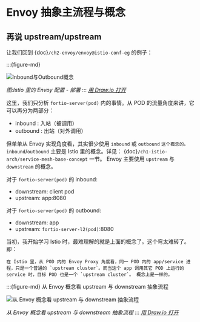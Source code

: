 # Envoy 抽象主流程与概念

## 再说 upstream/upstream

让我们回到 {doc}`/ch2-envoy/envoy@istio-conf-eg` 的例子：


:::{figure-md}

<img src="/ch1-istio-arch/istio-data-panel-arch.assets/istio-data-panel-arch.drawio.svg" alt="Inbound与Outbound概念">

*图:Istio 里的 Envoy 配置 - 部署*
:::
*[用 Draw.io 打开](https://app.diagrams.net/#Uhttps%3A%2F%2Fdevops-insider.mygraphql.com%2Fzh_CN%2Flatest%2F_images%2Fistio-data-panel-arch.drawio.svg)*


这里，我们只分析 `fortio-server(pod)` 内的事情。从 POD 的流量角度来讲，它可以再分为两部分：
 - inbound : 入站（被调用）
 - outbound : 出站（对外调用）

但单单从 Envoy 实现角度看，其实很少使用 `inbound` 或 `outbound` `这个概念的。inbound`/`outbound` 主要是 Istio 里的概念。详见： {doc}`/ch1-istio-arch/service-mesh-base-concept`
 一节。 Envoy 主要使用 `upstream` 与 `downstream` 的概念。  

对于 `fortio-server(pod)` 的 inbound:
  - downstream: client pod
  - upstream: app:8080

对于 `fortio-server(pod)` 的 outbound:
 - downstream: app
 - upstream: `fortio-server-l2(pod)`:8080

当初，我开始学习 Istio 时，最难理解的就是上面的概念了。这个弯太难转了。即：

```{attention}
在 Istio 里，从 POD 内的 Envoy Proxy 角度看，同一 POD 内的 app/service 进程，只是一个普通的 `upstream cluster`。而当这个 app 调用其它 POD 上运行的 service 时，目标 POD 也是一个 `upstream cluster`。 概念上是一样的。
```

:::{figure-md} 从 Envoy 概念看 upstream 与 downstream 抽象流程

<img src="/ch2-envoy/envoy-high-level-flow/envoy-high-level-flow.assets/envoy-high-level-flow-abstract.drawio.svg" alt="从 Envoy 概念看 upstream 与 downstream 抽象流程">

*从 Envoy 概念看 upstream 与 downstream 抽象流程*
:::
*[用 Draw.io 打开](https://app.diagrams.net/#Uhttps%3A%2F%2Fdevops-insider.mygraphql.com%2Fzh_CN%2Flatest%2F_images%2Fenvoy-high-level-flow-abstract.drawio.svg)*






